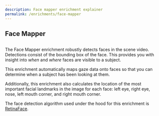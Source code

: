 ```yaml
---
description: Face mapper enrichment explainer
permalink: /enrichments/face-mapper
---
```


## Face Mapper

<div class="pb-4" style="display:flex;justify-content:center;">
  <v-img
    :src="require('../../media/invisible/explainers/face_mapper_header.png')"
    max-width=100%
  >
  </v-img>
</div>

The Face Mapper enrichment robustly detects faces in the scene video. Detections consist of the bounding box of the face. This provides you with insight into _when_ and _where_ faces are visible to a subject.

This enrichment automatically maps gaze data onto faces so that you can determine when a subject has been looking at them.

Additionally, this enrichment also calculates the location of the most important facial landmarks in the image for each face: left eye, right eye, nose, left mouth corner, and right mouth corner.

The face detection algorithm used under the hood for this enrichment is [RetinaFace](https://github.com/deepinsight/insightface/tree/master/detection/retinaface).
